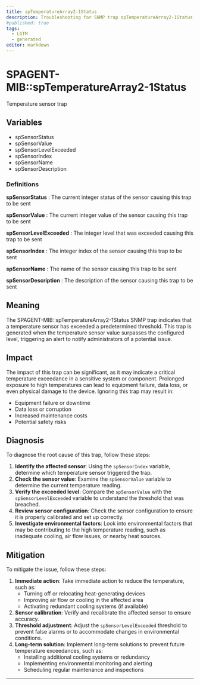 ```yaml
---
title: spTemperatureArray2-1Status
description: Troubleshooting for SNMP trap spTemperatureArray2-1Status
#published: true
tags:
  - LGTM
  - generated
editor: markdown
---
```


# SPAGENT-MIB::spTemperatureArray2-1Status 

Temperature sensor trap 


## Variables


  - spSensorStatus
  - spSensorValue
  - spSensorLevelExceeded
  - spSensorIndex
  - spSensorName
  - spSensorDescription 

### Definitions 


**spSensorStatus** 
: The current integer status of the sensor causing this trap to be sent 

**spSensorValue** 
: The current integer value of the sensor causing this trap to be sent 

**spSensorLevelExceeded** 
: The integer level that was exceeded causing this trap to be sent 

**spSensorIndex** 
: The integer index of the sensor causing this trap to be sent 

**spSensorName** 
: The name of the sensor causing this trap to be sent 

**spSensorDescription** 
: The description of the sensor causing this trap to be sent 


## Meaning

The SPAGENT-MIB::spTemperatureArray2-1Status SNMP trap indicates that a temperature sensor has exceeded a predetermined threshold. This trap is generated when the temperature sensor value surpasses the configured level, triggering an alert to notify administrators of a potential issue.

## Impact

The impact of this trap can be significant, as it may indicate a critical temperature exceedance in a sensitive system or component. Prolonged exposure to high temperatures can lead to equipment failure, data loss, or even physical damage to the device. Ignoring this trap may result in:

* Equipment failure or downtime
* Data loss or corruption
* Increased maintenance costs
* Potential safety risks

## Diagnosis

To diagnose the root cause of this trap, follow these steps:

1. **Identify the affected sensor**: Using the `spSensorIndex` variable, determine which temperature sensor triggered the trap.
2. **Check the sensor value**: Examine the `spSensorValue` variable to determine the current temperature reading.
3. **Verify the exceeded level**: Compare the `spSensorValue` with the `spSensorLevelExceeded` variable to understand the threshold that was breached.
4. **Review sensor configuration**: Check the sensor configuration to ensure it is properly calibrated and set up correctly.
5. **Investigate environmental factors**: Look into environmental factors that may be contributing to the high temperature reading, such as inadequate cooling, air flow issues, or nearby heat sources.

## Mitigation

To mitigate the issue, follow these steps:

1. **Immediate action**: Take immediate action to reduce the temperature, such as:
	* Turning off or relocating heat-generating devices
	* Improving air flow or cooling in the affected area
	* Activating redundant cooling systems (if available)
2. **Sensor calibration**: Verify and recalibrate the affected sensor to ensure accuracy.
3. **Threshold adjustment**: Adjust the `spSensorLevelExceeded` threshold to prevent false alarms or to accommodate changes in environmental conditions.
4. **Long-term solution**: Implement long-term solutions to prevent future temperature exceedances, such as:
	* Installing additional cooling systems or redundancy
	* Implementing environmental monitoring and alerting
	* Scheduling regular maintenance and inspections
---




